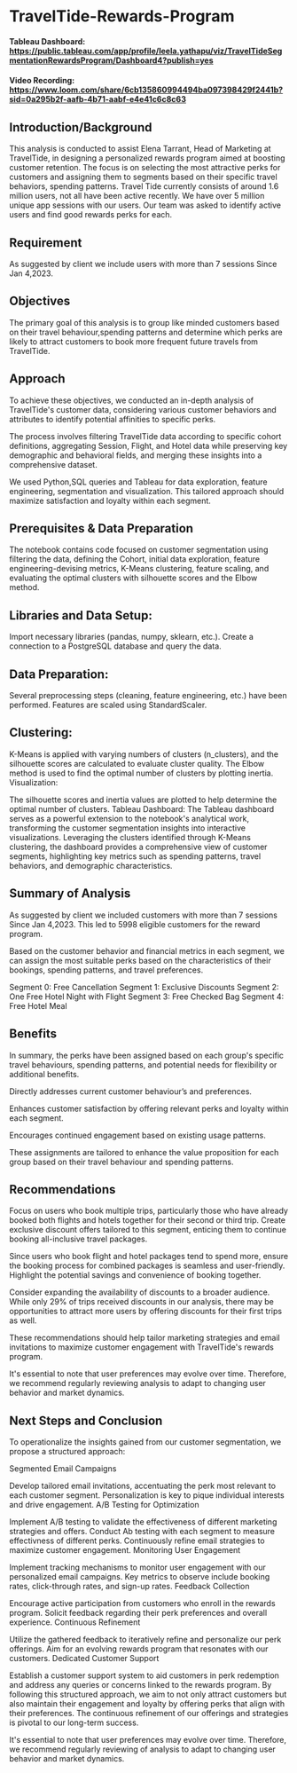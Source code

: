 # TravelTide-Rewards-Program
#### Tableau Dashboard: https://public.tableau.com/app/profile/leela.yathapu/viz/TravelTideSegmentationRewardsProgram/Dashboard4?publish=yes
#### Video Recording: https://www.loom.com/share/6cb135860994494ba097398429f2441b?sid=0a295b2f-aafb-4b71-aabf-e4e41c6c8c63

## Introduction/Background
This analysis is conducted to assist Elena Tarrant, Head of Marketing at TravelTide, in designing a personalized rewards program aimed at boosting customer retention. The focus is on selecting the most attractive perks for customers and assigning them to segments based on their specific travel behaviors, spending patterns.
Travel Tide currently consists of around 1.6 million users, not all have been active recently.
We have over 5 million unique app sessions with our users.
Our team was asked to identify active users and find good rewards perks for each.

## Requirement
As suggested by client we include users with more than 7 sessions Since Jan 4,2023.

## Objectives
The primary goal of this analysis is to group like minded customers based on their travel behaviour,spending patterns and determine which perks are likely to attract customers to book more frequent future travels from TravelTide.

## Approach
To achieve these objectives, we conducted an in-depth analysis of TravelTide's customer data, considering various customer behaviors and attributes to identify potential affinities to specific perks.

The process involves filtering TravelTide data according to specific cohort definitions, aggregating Session, Flight, and Hotel data while preserving key demographic and behavioral fields, and merging these insights into a comprehensive dataset.

We used Python,SQL queries and Tableau for data exploration, feature engineering, segmentation and visualization. This tailored approach should maximize satisfaction and loyalty within each segment.

## Prerequisites & Data Preparation
The notebook contains code focused on customer segmentation using filtering the data, defining the Cohort, initial data exploration, feature engineering-devising metrics, K-Means clustering, feature scaling, and evaluating the optimal clusters with silhouette scores and the Elbow method.

## Libraries and Data Setup:

Import necessary libraries (pandas, numpy, sklearn, etc.).
Create a connection to a PostgreSQL database and query the data.

## Data Preparation:

Several preprocessing steps (cleaning, feature engineering, etc.) have been performed.
Features are scaled using StandardScaler.

## Clustering:

K-Means is applied with varying numbers of clusters (n_clusters), and the silhouette scores are calculated to evaluate cluster quality.
The Elbow method is used to find the optimal number of clusters by plotting inertia.
Visualization:

The silhouette scores and inertia values are plotted to help determine the optimal number of clusters.
Tableau Dashboard: The Tableau dashboard serves as a powerful extension to the notebook's analytical work, transforming the customer segmentation insights into interactive visualizations. Leveraging the clusters identified through K-Means clustering, the dashboard provides a comprehensive view of customer segments, highlighting key metrics such as spending patterns, travel behaviors, and demographic characteristics.

## Summary of Analysis
As suggested by client we included customers with more than 7 sessions Since Jan 4,2023. This led to 5998 eligible customers for the reward program.

Based on the customer behavior and financial metrics in each segment, we can assign the most suitable perks based on the characteristics of their bookings, spending patterns, and travel preferences.

Segment 0: Free Cancellation
Segment 1: Exclusive Discounts
Segment 2: One Free Hotel Night with Flight
Segment 3: Free Checked Bag
Segment 4: Free Hotel Meal

## Benefits
In summary, the perks have been assigned based on each group's specific travel behaviours, spending patterns, and potential needs for flexibility or additional benefits.

Directly addresses current customer behaviour’s and preferences.

Enhances customer satisfaction by offering relevant perks and loyalty within each segment.

Encourages continued engagement based on existing usage patterns.

These assignments are tailored to enhance the value proposition for each group based on their travel behaviour and spending patterns.

## Recommendations
Focus on users who book multiple trips, particularly those who have already booked both flights and hotels together for their second or third trip. Create exclusive discount offers tailored to this segment, enticing them to continue booking all-inclusive travel packages.

Since users who book flight and hotel packages tend to spend more, ensure the booking process for combined packages is seamless and user-friendly. Highlight the potential savings and convenience of booking together.

Consider expanding the availability of discounts to a broader audience. While only 29% of trips received discounts in our analysis, there may be opportunities to attract more users by offering discounts for their first trips as well.

These recommendations should help tailor marketing strategies and email invitations to maximize customer engagement with TravelTide's rewards program.

It's essential to note that user preferences may evolve over time. Therefore, we recommend regularly reviewing analysis to adapt to changing user behavior and market dynamics.

## Next Steps and Conclusion
To operationalize the insights gained from our customer segmentation, we propose a structured approach:

Segmented Email Campaigns

Develop tailored email invitations, accentuating the perk most relevant to each customer segment.
Personalization is key to pique individual interests and drive engagement.
A/B Testing for Optimization

Implement A/B testing to validate the effectiveness of different marketing strategies and offers.
Conduct Ab testing with each segment to measure effectivness of different perks.
Continuously refine email strategies to maximize customer engagement.
Monitoring User Engagement

Implement tracking mechanisms to monitor user engagement with our personalized email campaigns.
Key metrics to observe include booking rates, click-through rates, and sign-up rates.
Feedback Collection

Encourage active participation from customers who enroll in the rewards program.
Solicit feedback regarding their perk preferences and overall experience.
Continuous Refinement

Utilize the gathered feedback to iteratively refine and personalize our perk offerings.
Aim for an evolving rewards program that resonates with our customers.
Dedicated Customer Support

Establish a customer support system to aid customers in perk redemption and address any queries or concerns linked to the rewards program.
By following this structured approach, we aim to not only attract customers but also maintain their engagement and loyalty by offering perks that align with their preferences. The continuous refinement of our offerings and strategies is pivotal to our long-term success.

It's essential to note that user preferences may evolve over time. Therefore, we recommend regularly reviewing of analysis to adapt to changing user behavior and market dynamics.
